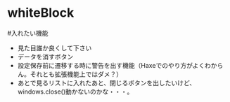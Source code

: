 whiteBlock
==========
#入れたい機能

* 見た目誰か良くして下さい
* データを消すボタン
* 設定保存前に遷移する時に警告を出す機能（Haxeでのやり方がよくわからん。それとも拡張機能上ではダメ？）
* あとで見るリストに入れたあと、閉じるボタンを出したいけど、windows.close()動かないのかな・・・。